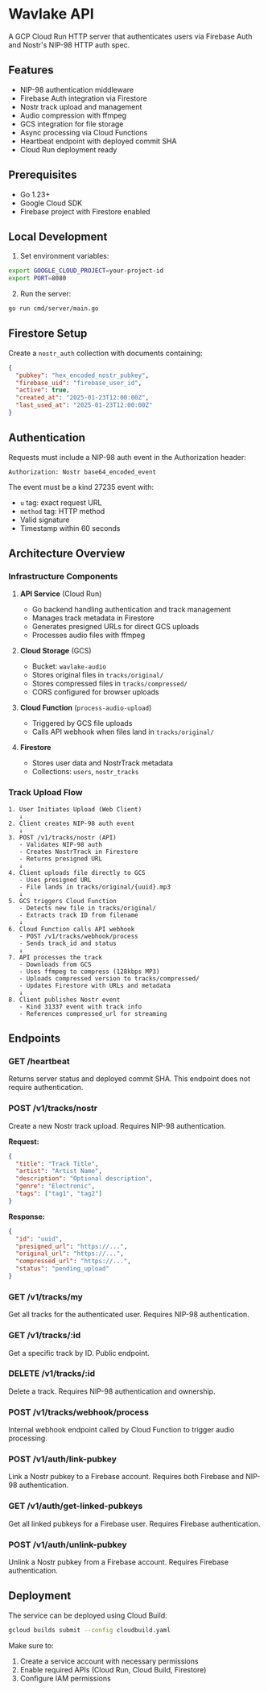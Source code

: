 # Wavlake API

A GCP Cloud Run HTTP server that authenticates users via Firebase Auth and Nostr's NIP-98 HTTP auth spec.

## Features

- NIP-98 authentication middleware
- Firebase Auth integration via Firestore
- Nostr track upload and management
- Audio compression with ffmpeg
- GCS integration for file storage
- Async processing via Cloud Functions
- Heartbeat endpoint with deployed commit SHA
- Cloud Run deployment ready

## Prerequisites

- Go 1.23+
- Google Cloud SDK
- Firebase project with Firestore enabled

## Local Development

1. Set environment variables:
```bash
export GOOGLE_CLOUD_PROJECT=your-project-id
export PORT=8080
```

2. Run the server:
```bash
go run cmd/server/main.go
```

## Firestore Setup

Create a `nostr_auth` collection with documents containing:
```json
{
  "pubkey": "hex_encoded_nostr_pubkey",
  "firebase_uid": "firebase_user_id",
  "active": true,
  "created_at": "2025-01-23T12:00:00Z",
  "last_used_at": "2025-01-23T12:00:00Z"
}
```

## Authentication

Requests must include a NIP-98 auth event in the Authorization header:

```
Authorization: Nostr base64_encoded_event
```

The event must be a kind 27235 event with:
- `u` tag: exact request URL
- `method` tag: HTTP method
- Valid signature
- Timestamp within 60 seconds

## Architecture Overview

### Infrastructure Components

1. **API Service** (Cloud Run)
   - Go backend handling authentication and track management
   - Manages track metadata in Firestore
   - Generates presigned URLs for direct GCS uploads
   - Processes audio files with ffmpeg

2. **Cloud Storage** (GCS)
   - Bucket: `wavlake-audio`
   - Stores original files in `tracks/original/`
   - Stores compressed files in `tracks/compressed/`
   - CORS configured for browser uploads

3. **Cloud Function** (`process-audio-upload`)
   - Triggered by GCS file uploads
   - Calls API webhook when files land in `tracks/original/`

4. **Firestore**
   - Stores user data and NostrTrack metadata
   - Collections: `users`, `nostr_tracks`

### Track Upload Flow

```
1. User Initiates Upload (Web Client)
   ↓
2. Client creates NIP-98 auth event
   ↓
3. POST /v1/tracks/nostr (API)
   - Validates NIP-98 auth
   - Creates NostrTrack in Firestore
   - Returns presigned URL
   ↓
4. Client uploads file directly to GCS
   - Uses presigned URL
   - File lands in tracks/original/{uuid}.mp3
   ↓
5. GCS triggers Cloud Function
   - Detects new file in tracks/original/
   - Extracts track ID from filename
   ↓
6. Cloud Function calls API webhook
   - POST /v1/tracks/webhook/process
   - Sends track_id and status
   ↓
7. API processes the track
   - Downloads from GCS
   - Uses ffmpeg to compress (128kbps MP3)
   - Uploads compressed version to tracks/compressed/
   - Updates Firestore with URLs and metadata
   ↓
8. Client publishes Nostr event
   - Kind 31337 event with track info
   - References compressed_url for streaming
```

## Endpoints

### GET /heartbeat
Returns server status and deployed commit SHA. This endpoint does not require authentication.

### POST /v1/tracks/nostr
Create a new Nostr track upload. Requires NIP-98 authentication.

**Request:**
```json
{
  "title": "Track Title",
  "artist": "Artist Name",
  "description": "Optional description",
  "genre": "Electronic",
  "tags": ["tag1", "tag2"]
}
```

**Response:**
```json
{
  "id": "uuid",
  "presigned_url": "https://...",
  "original_url": "https://...",
  "compressed_url": "https://...",
  "status": "pending_upload"
}
```

### GET /v1/tracks/my
Get all tracks for the authenticated user. Requires NIP-98 authentication.

### GET /v1/tracks/:id
Get a specific track by ID. Public endpoint.

### DELETE /v1/tracks/:id
Delete a track. Requires NIP-98 authentication and ownership.

### POST /v1/tracks/webhook/process
Internal webhook endpoint called by Cloud Function to trigger audio processing.

### POST /v1/auth/link-pubkey
Link a Nostr pubkey to a Firebase account. Requires both Firebase and NIP-98 authentication.

### GET /v1/auth/get-linked-pubkeys
Get all linked pubkeys for a Firebase user. Requires Firebase authentication.

### POST /v1/auth/unlink-pubkey
Unlink a Nostr pubkey from a Firebase account. Requires Firebase authentication.

## Deployment

The service can be deployed using Cloud Build:

```bash
gcloud builds submit --config cloudbuild.yaml
```

Make sure to:
1. Create a service account with necessary permissions
2. Enable required APIs (Cloud Run, Cloud Build, Firestore)
3. Configure IAM permissions